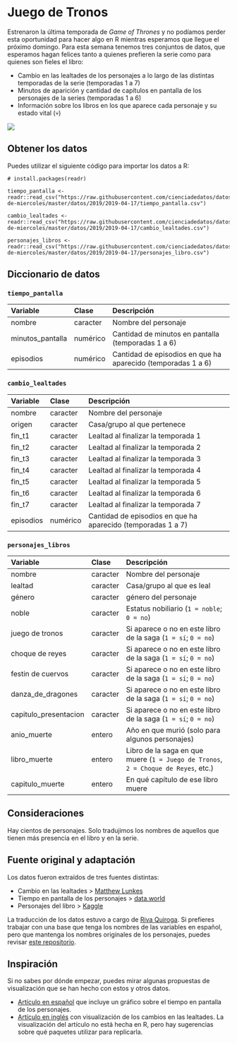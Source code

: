 # Juego de Tronos

Estrenaron la última temporada de _Game of Thrones_ y no podíamos perder esta oportunidad para hacer algo en R mientras esperamos que llegue el próximo domingo. Para esta semana tenemos tres conjuntos de datos, que esperamos hagan felices tanto a quienes prefieren la serie como para quienes son fieles el libro:

* Cambio en las lealtades de los personajes a lo largo de las distintas temporadas de la serie (temporadas 1 a 7)
* Minutos de aparición y cantidad de capítulos en pantalla de los personajes de la series (temporadas 1 a 6)
* Información sobre los libros en los que aparece cada personaje y su estado vital (:skull:)

![](https://github.com/rivaquiroga/datos-de-miercoles/blob/master/datos/2019/2019-04-17/spoilers.gif)


## Obtener los datos

Puedes utilizar el siguiente código para importar los datos a R:
```
# install.packages(readr)

tiempo_pantalla <- readr::read_csv("https://raw.githubusercontent.com/cienciadedatos/datos-de-miercoles/master/datos/2019/2019-04-17/tiempo_pantalla.csv")

cambio_lealtades <- readr::read_csv("https://raw.githubusercontent.com/cienciadedatos/datos-de-miercoles/master/datos/2019/2019-04-17/cambio_lealtades.csv")

personajes_libros <- readr::read_csv("https://raw.githubusercontent.com/cienciadedatos/datos-de-miercoles/master/datos/2019/2019-04-17/personajes_libro.csv")

```

## Diccionario de datos


### `tiempo_pantalla`

|Variable       |Clase               |Descripción |
|:--------------|:-------------------|:-----------|
|nombre           |caracter              |Nombre del personaje |
|minutos_pantalla      |numérico            |Cantidad de minutos en pantalla (temporadas 1 a 6) |
|episodios        |numérico            |Cantidad de episodios en que ha aparecido (temporadas 1 a 6) |


### `cambio_lealtades`

|Variable       |Clase               |Descripción |
|:--------------|:-------------------|:-----------|
|nombre           |caracter              |Nombre del personaje |
|origen      |caracter            |Casa/grupo al que pertenece |
|fin_t1 |caracter            |Lealtad al finalizar la temporada 1|
|fin_t2 |caracter            |Lealtad al finalizar la temporada 2|
|fin_t3 |caracter            |Lealtad al finalizar la temporada 3|
|fin_t4 |caracter            |Lealtad al finalizar la temporada 4|
|fin_t5 |caracter            |Lealtad al finalizar la temporada 5|
|fin_t6 |caracter            |Lealtad al finalizar la temporada 6|
|fin_t7 |caracter            |Lealtad al finalizar la temporada 7|
|episodios        |numérico            |Cantidad de episodios en que ha aparecido (temporadas 1 a 7) |

### `personajes_libros`

|Variable       |Clase               |Descripción |
|:--------------|:-------------------|:-----------|
|nombre           |caracter              |Nombre del personaje |
|lealtad      |caracter            |Casa/grupo al que es leal |
|género |caracter            |género del personaje|
|noble |caracter            |Estatus nobiliario (`1 = noble`; `0 = no`)|
|juego de tronos |caracter            |Si aparece o no en este libro de la saga (`1 = sí`; `0 = no`)|
|choque de reyes |caracter            |Si aparece o no en este libro de la saga (`1 = sí`; `0 = no`)|
|festin de cuervos |caracter            |Si aparece o no en este libro de la saga (`1 = sí`; `0 = no`)|
|danza_de_dragones |caracter            |Si aparece o no en este libro de la saga (`1 = sí`; `0 = no`)|
|capitulo_presentacion |caracter            |Si aparece o no en este libro de la saga (`1 = sí`; `0 = no`)|
|anio_muerte        |entero            |Año en que murió (solo para algunos personajes)
|libro_muerte        |entero            |Libro de la saga en que muere (`1 = Juego de Tronos`, `2 = Choque de Reyes`, etc.) |
|capitulo_muerte        |entero            |En qué capítulo de ese libro muere  |


## Consideraciones

Hay cientos de personajes. Solo tradujimos los nombres de aquellos que tienen más presencia en el libro y en la serie.

## Fuente original y adaptación

Los datos fueron extraídos de tres fuentes distintas:
* Cambio en las lealtades > [Matthew Lunkes](https://github.com/MattLunkes/GoT_Affiliations)
* Tiempo en pantalla de los personajes > [data.world](https://data.world/aendrew/game-of-thrones-screen-times)
* Personajes del libro > [Kaggle](https://www.kaggle.com/mylesoneill/game-of-thrones)


La traducción de los datos estuvo a cargo de [Riva Quiroga](twitter.com/rivaquiroga). Si prefieres trabajar con una base que tenga los nombres de las variables en español, pero que mantenga los nombres originales de los personajes, puedes revisar [este repositorio](https://github.com/rivaquiroga/para-datos-de-miercoles/tree/master/semana2_GOT).

## Inspiración

Si no sabes por dónde empezar, puedes mirar algunas propuestas de visualización que se han hecho con estos y otros datos.
* [Artículo en español](https://www.xataka.com/cine-y-tv/este-fantastico-grafico-muestra-que-personajes-de-juego-de-tronos-aparecen-mas-en-pantalla) que incluye un gráfico sobre el tiempo en pantalla de los personajes.
* [Artículo en inglés](https://medium.com/@matthewlunkes/a-game-of-data-visualizations-243c3d8ceb1e) con visualización de los cambios en las lealtades. La visualización del artículo no está hecha en R, pero hay sugerencias sobre qué paquetes utilizar para replicarla.
